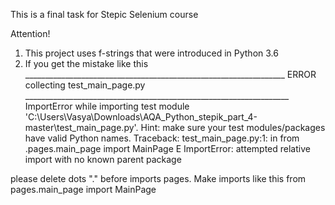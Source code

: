﻿This is a final task for Stepic Selenium course

Attention! 
1. This project uses f-strings that were introduced in Python 3.6
2. If you get the mistake like this 
   _________________________________________________________________ ERROR collecting test_main_page.py __________________________________________________________________
ImportError while importing test module 'C:\Users\Vasya\Downloads\AQA_Python_stepik_part_4-master\test_main_page.py'.
Hint: make sure your test modules/packages have valid Python names.
Traceback:
test_main_page.py:1: in <module>
    from .pages.main_page import MainPage
E   ImportError: attempted relative import with no known parent package

please delete dots "." before imports pages. Make imports like this
from pages.main_page import MainPage
